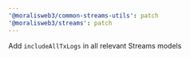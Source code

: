 ```yaml
---
'@moralisweb3/common-streams-utils': patch
'@moralisweb3/streams': patch
---
```


Add `includeAllTxLogs` in all relevant Streams models
